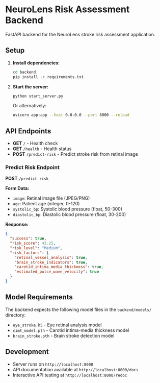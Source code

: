 # NeuroLens Risk Assessment Backend

FastAPI backend for the NeuroLens stroke risk assessment application.

## Setup

1. **Install dependencies:**
   ```bash
   cd backend
   pip install -r requirements.txt
   ```

2. **Start the server:**
   ```bash
   python start_server.py
   ```

   Or alternatively:
   ```bash
   uvicorn app:app --host 0.0.0.0 --port 8000 --reload
   ```

## API Endpoints

- **GET** `/` - Health check
- **GET** `/health` - Health status
- **POST** `/predict-risk` - Predict stroke risk from retinal image

### Predict Risk Endpoint

**POST** `/predict-risk`

**Form Data:**
- `image`: Retinal image file (JPEG/PNG)
- `age`: Patient age (integer, 0-120)
- `systolic_bp`: Systolic blood pressure (float, 50-300)
- `diastolic_bp`: Diastolic blood pressure (float, 30-200)

**Response:**
```json
{
  "success": true,
  "risk_score": 43.25,
  "risk_level": "Medium",
  "risk_factors": {
    "retinal_vessel_analysis": true,
    "brain_stroke_indicators": true,
    "carotid_intima_media_thickness": true,
    "estimated_pulse_wave_velocity": true
  }
}
```

## Model Requirements

The backend expects the following model files in the `backend/models/` directory:
- `eye_stroke.h5` - Eye retinal analysis model
- `cimt_model.pth` - Carotid intima-media thickness model
- `brain_stroke.pth` - Brain stroke detection model

## Development

- Server runs on `http://localhost:8000`
- API documentation available at `http://localhost:8000/docs`
- Interactive API testing at `http://localhost:8000/redoc`
